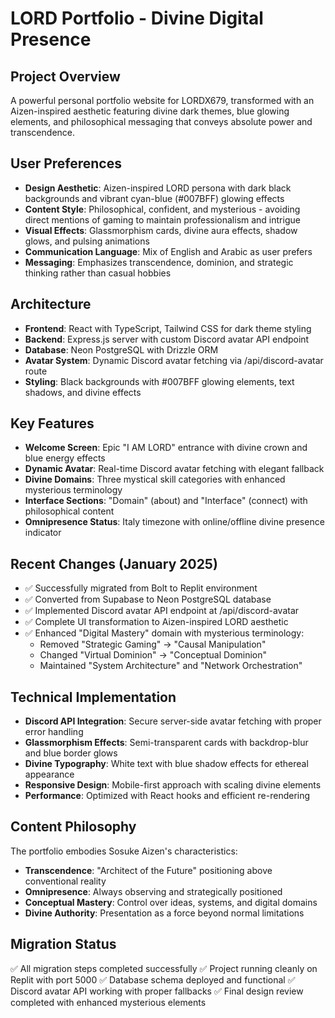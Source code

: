 # LORD Portfolio - Divine Digital Presence

## Project Overview
A powerful personal portfolio website for LORDX679, transformed with an Aizen-inspired aesthetic featuring divine dark themes, blue glowing elements, and philosophical messaging that conveys absolute power and transcendence.

## User Preferences
- **Design Aesthetic**: Aizen-inspired LORD persona with dark black backgrounds and vibrant cyan-blue (#007BFF) glowing effects
- **Content Style**: Philosophical, confident, and mysterious - avoiding direct mentions of gaming to maintain professionalism and intrigue
- **Visual Effects**: Glassmorphism cards, divine aura effects, shadow glows, and pulsing animations
- **Communication Language**: Mix of English and Arabic as user prefers
- **Messaging**: Emphasizes transcendence, dominion, and strategic thinking rather than casual hobbies

## Architecture
- **Frontend**: React with TypeScript, Tailwind CSS for dark theme styling
- **Backend**: Express.js server with custom Discord avatar API endpoint
- **Database**: Neon PostgreSQL with Drizzle ORM
- **Avatar System**: Dynamic Discord avatar fetching via /api/discord-avatar route
- **Styling**: Black backgrounds with #007BFF glowing elements, text shadows, and divine effects

## Key Features
- **Welcome Screen**: Epic "I AM LORD" entrance with divine crown and blue energy effects
- **Dynamic Avatar**: Real-time Discord avatar fetching with elegant fallback
- **Divine Domains**: Three mystical skill categories with enhanced mysterious terminology
- **Interface Sections**: "Domain" (about) and "Interface" (connect) with philosophical content
- **Omnipresence Status**: Italy timezone with online/offline divine presence indicator

## Recent Changes (January 2025)
- ✅ Successfully migrated from Bolt to Replit environment
- ✅ Converted from Supabase to Neon PostgreSQL database  
- ✅ Implemented Discord avatar API endpoint at /api/discord-avatar
- ✅ Complete UI transformation to Aizen-inspired LORD aesthetic
- ✅ Enhanced "Digital Mastery" domain with mysterious terminology:
  - Removed "Strategic Gaming" → "Causal Manipulation"
  - Changed "Virtual Dominion" → "Conceptual Dominion"
  - Maintained "System Architecture" and "Network Orchestration"

## Technical Implementation
- **Discord API Integration**: Secure server-side avatar fetching with proper error handling
- **Glassmorphism Effects**: Semi-transparent cards with backdrop-blur and blue border glows
- **Divine Typography**: White text with blue shadow effects for ethereal appearance  
- **Responsive Design**: Mobile-first approach with scaling divine elements
- **Performance**: Optimized with React hooks and efficient re-rendering

## Content Philosophy
The portfolio embodies Sosuke Aizen's characteristics:
- **Transcendence**: "Architect of the Future" positioning above conventional reality
- **Omnipresence**: Always observing and strategically positioned
- **Conceptual Mastery**: Control over ideas, systems, and digital domains
- **Divine Authority**: Presentation as a force beyond normal limitations

## Migration Status
✅ All migration steps completed successfully
✅ Project running cleanly on Replit with port 5000
✅ Database schema deployed and functional
✅ Discord avatar API working with proper fallbacks
✅ Final design review completed with enhanced mysterious elements